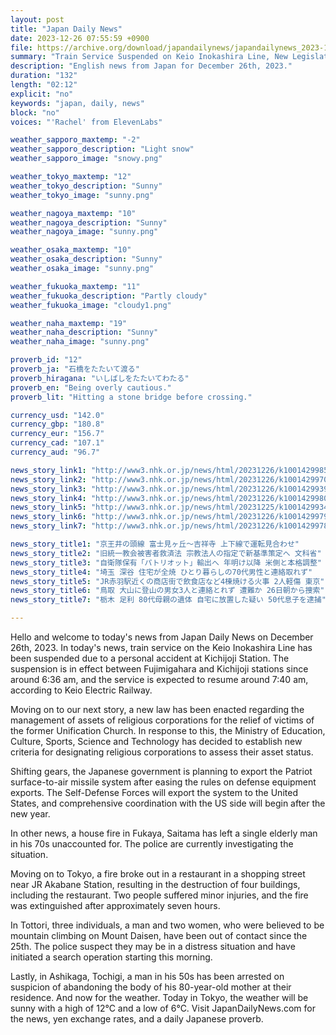 ```yaml
---
layout: post
title: "Japan Daily News"
date: 2023-12-26 07:55:59 +0900
file: https://archive.org/download/japandailynews/japandailynews_2023-12-26.mp3
summary: "Train Service Suspended on Keio Inokashira Line, New Legislation for Victims of the Former Unification Church, & more…"
description: "English news from Japan for December 26th, 2023."
duration: "132"
length: "02:12"
explicit: "no"
keywords: "japan, daily, news"
block: "no"
voices: "'Rachel' from ElevenLabs"

weather_sapporo_maxtemp: "-2"
weather_sapporo_description: "Light snow"
weather_sapporo_image: "snowy.png"

weather_tokyo_maxtemp: "12"
weather_tokyo_description: "Sunny"
weather_tokyo_image: "sunny.png"

weather_nagoya_maxtemp: "10"
weather_nagoya_description: "Sunny"
weather_nagoya_image: "sunny.png"

weather_osaka_maxtemp: "10"
weather_osaka_description: "Sunny"
weather_osaka_image: "sunny.png"

weather_fukuoka_maxtemp: "11"
weather_fukuoka_description: "Partly cloudy"
weather_fukuoka_image: "cloudy1.png"

weather_naha_maxtemp: "19"
weather_naha_description: "Sunny"
weather_naha_image: "sunny.png"

proverb_id: "12"
proverb_ja: "石橋をたたいて渡る"
proverb_hiragana: "いしばしをたたいてわたる"
proverb_en: "Being overly cautious."
proverb_lit: "Hitting a stone bridge before crossing."

currency_usd: "142.0"
currency_gbp: "180.8"
currency_eur: "156.7"
currency_cad: "107.1"
currency_aud: "96.7"

news_story_link1: "http://www3.nhk.or.jp/news/html/20231226/k10014299851000.html"
news_story_link2: "http://www3.nhk.or.jp/news/html/20231226/k10014299701000.html"
news_story_link3: "http://www3.nhk.or.jp/news/html/20231226/k10014299391000.html"
news_story_link4: "http://www3.nhk.or.jp/news/html/20231226/k10014299801000.html"
news_story_link5: "http://www3.nhk.or.jp/news/html/20231225/k10014299341000.html"
news_story_link6: "http://www3.nhk.or.jp/news/html/20231226/k10014299791000.html"
news_story_link7: "http://www3.nhk.or.jp/news/html/20231226/k10014299781000.html"

news_story_title1: "京王井の頭線 富士見ヶ丘～吉祥寺 上下線で運転見合わせ"
news_story_title2: "旧統一教会被害者救済法 宗教法人の指定で新基準策定へ 文科省"
news_story_title3: "自衛隊保有「パトリオット」輸出へ 年明け以降 米側と本格調整"
news_story_title4: "埼玉 深谷 住宅が全焼 ひとり暮らしの70代男性と連絡取れず"
news_story_title5: "JR赤羽駅近くの商店街で飲食店など4棟焼ける火事 2人軽傷 東京"
news_story_title6: "鳥取 大山に登山の男女3人と連絡とれず 遭難か 26日朝から捜索"
news_story_title7: "栃木 足利 80代母親の遺体 自宅に放置した疑い 50代息子を逮捕"

---
```


Hello and welcome to today's news from Japan Daily News on December 26th, 2023. In today's news, train service on the Keio Inokashira Line has been suspended due to a personal accident at Kichijoji Station. The suspension is in effect between Fujimigahara and Kichijoji stations since around 6:36 am, and the service is expected to resume around 7:40 am, according to Keio Electric Railway.

Moving on to our next story, a new law has been enacted regarding the management of assets of religious corporations for the relief of victims of the former Unification Church. In response to this, the Ministry of Education, Culture, Sports, Science and Technology has decided to establish new criteria for designating religious corporations to assess their asset status.

Shifting gears, the Japanese government is planning to export the Patriot surface-to-air missile system after easing the rules on defense equipment exports. The Self-Defense Forces will export the system to the United States, and comprehensive coordination with the US side will begin after the new year.

In other news, a house fire in Fukaya, Saitama has left a single elderly man in his 70s unaccounted for. The police are currently investigating the situation.

Moving on to Tokyo, a fire broke out in a restaurant in a shopping street near JR Akabane Station, resulting in the destruction of four buildings, including the restaurant. Two people suffered minor injuries, and the fire was extinguished after approximately seven hours.

In Tottori, three individuals, a man and two women, who were believed to be mountain climbing on Mount Daisen, have been out of contact since the 25th. The police suspect they may be in a distress situation and have initiated a search operation starting this morning.

Lastly, in Ashikaga, Tochigi, a man in his 50s has been arrested on suspicion of abandoning the body of his 80-year-old mother at their residence. And now for the weather. Today in Tokyo, the weather will be sunny with a high of 12°C and a low of 6°C.  Visit JapanDailyNews.com for the news, yen exchange rates, and a daily Japanese proverb.
